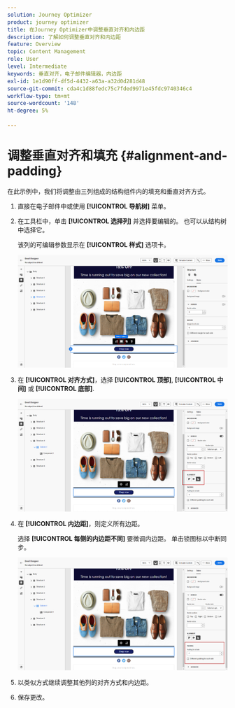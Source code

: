 ```yaml
---
solution: Journey Optimizer
product: journey optimizer
title: 在Journey Optimizer中调整垂直对齐和内边距
description: 了解如何调整垂直对齐和内边距
feature: Overview
topic: Content Management
role: User
level: Intermediate
keywords: 垂直对齐，电子邮件编辑器，内边距
exl-id: 1e1d90ff-df5d-4432-a63a-a32d0d281d48
source-git-commit: cda4c1d88fedc75c7fded9971e45fdc9740346c4
workflow-type: tm+mt
source-wordcount: '148'
ht-degree: 5%

---
```


# 调整垂直对齐和填充 {#alignment-and-padding}

在此示例中，我们将调整由三列组成的结构组件内的填充和垂直对齐方式。

1. 直接在电子邮件中或使用 **[!UICONTROL 导航树]** 菜单。

1. 在工具栏中，单击 **[!UICONTROL 选择列]** 并选择要编辑的。 也可以从结构树中选择它。

   该列的可编辑参数显示在 **[!UICONTROL 样式]** 选项卡。

   ![](assets/alignment_2.png)

1. 在 **[!UICONTROL 对齐方式]**，选择 **[!UICONTROL 顶部]**, **[!UICONTROL 中间]** 或 **[!UICONTROL 底部]**.

   ![](assets/alignment_3.png)

1. 在 **[!UICONTROL 内边距]**，则定义所有边距。

   选择 **[!UICONTROL 每侧的内边距不同]** 要微调内边距。 单击锁图标以中断同步。

   ![](assets/alignment_4.png)

1. 以类似方式继续调整其他列的对齐方式和内边距。

1. 保存更改。
